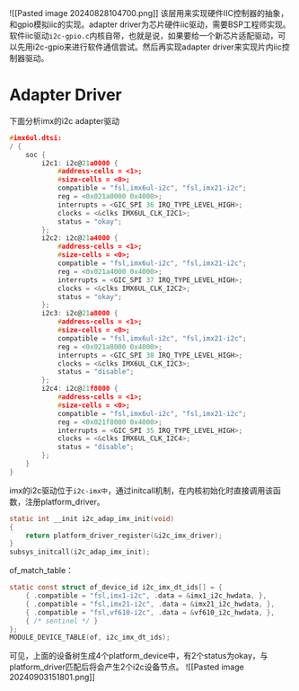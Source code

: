 ![[Pasted image 20240828104700.png]]
该层用来实现硬件IIC控制器的抽象，和gpio模拟iic的实现。adapter driver为芯片硬件iic驱动，需要BSP工程师实现。软件iic驱动`i2c-gpio.c`内核自带，也就是说，如果要给一个新芯片适配驱动，可以先用i2c-gpio来进行软件通信尝试。然后再实现adapter driver来实现片内iic控制器驱动。

# Adapter Driver
下面分析imx的i2c adapter驱动
```c
#imx6ul.dtsi:
/ {
	soc {
		i2c1: i2c@21a0000 {
			#address-cells = <1>;
			#size-cells = <0>;
			compatible = "fsl,imx6ul-i2c", "fsl,imx21-i2c";
			reg = <0x021a0000 0x4000>;
			interrupts = <GIC_SPI 36 IRQ_TYPE_LEVEL_HIGH>;
			clocks = <&clks IMX6UL_CLK_I2C1>;
			status = "okay";
		};
		i2c2: i2c@21a4000 {
			#address-cells = <1>;
			#size-cells = <0>;
			compatible = "fsl,imx6ul-i2c", "fsl,imx21-i2c";
			reg = <0x021a4000 0x4000>;
			interrupts = <GIC_SPI 37 IRQ_TYPE_LEVEL_HIGH>;
			clocks = <&clks IMX6UL_CLK_I2C2>;
			status = "okay";
		};
		i2c3: i2c@21a8000 {
			#address-cells = <1>;
			#size-cells = <0>;
			compatible = "fsl,imx6ul-i2c", "fsl,imx21-i2c";
			reg = <0x021a8000 0x4000>;
			interrupts = <GIC_SPI 38 IRQ_TYPE_LEVEL_HIGH>;
			clocks = <&clks IMX6UL_CLK_I2C3>;
			status = "disable";
		};
		i2c4: i2c@21f8000 {
			#address-cells = <1>;
			#size-cells = <0>;
			compatible = "fsl,imx6ul-i2c", "fsl,imx21-i2c";
			reg = <0x021f8000 0x4000>;
			interrupts = <GIC_SPI 35 IRQ_TYPE_LEVEL_HIGH>;
			clocks = <&clks IMX6UL_CLK_I2C4>;
			status = "disable";
		};
	}
}
```
imx的i2c驱动位于`i2c-imx中`，通过initcall机制，在内核初始化时直接调用该函数，注册platform_driver。
```c
static int __init i2c_adap_imx_init(void)
{
	return platform_driver_register(&i2c_imx_driver);
}
subsys_initcall(i2c_adap_imx_init);
```
of_match_table：
```c
static const struct of_device_id i2c_imx_dt_ids[] = {
	{ .compatible = "fsl,imx1-i2c", .data = &imx1_i2c_hwdata, },
	{ .compatible = "fsl,imx21-i2c", .data = &imx21_i2c_hwdata, },
	{ .compatible = "fsl,vf610-i2c", .data = &vf610_i2c_hwdata, },
	{ /* sentinel */ }
};
MODULE_DEVICE_TABLE(of, i2c_imx_dt_ids);
```
可见，上面的设备树生成4个platform_device中，有2个status为okay，与platform_driver匹配后将会产生2个i2c设备节点。
![[Pasted image 20240903151801.png]]
